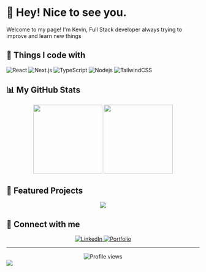 # 👋 Hey! Nice to see you.

Welcome to my page!
I'm Kevin, Full Stack developer always trying to improve and learn new things

## 🚀 Things I code with

![React](https://img.shields.io/badge/-React-45b8d8?style=flat-square&logo=react&logoColor=white)
![Next.js](https://img.shields.io/badge/-Next.js-000000?style=flat-square&logo=next.js&logoColor=white)
![TypeScript](https://img.shields.io/badge/-TypeScript-007ACC?style=flat-square&logo=typescript&logoColor=white)
![Nodejs](https://img.shields.io/badge/-Nodejs-43853d?style=flat-square&logo=Node.js&logoColor=white)
![TailwindCSS](https://img.shields.io/badge/-TailwindCSS-38B2AC?style=flat-square&logo=tailwind-css&logoColor=white)

## 📊 My GitHub Stats

<div align="center">
  <img height="180em" src="https://github-readme-stats.vercel.app/api?username=YOUR_GITHUB_USERNAME&show_icons=true&theme=tokyonight&include_all_commits=true&count_private=true"/>
  <img height="180em" src="https://github-readme-stats.vercel.app/api/top-langs/?username=YOUR_GITHUB_USERNAME&layout=compact&langs_count=7&theme=tokyonight"/>
</div>

## 🌟 Featured Projects

<div align="center">
  <a href="https://github.com/YOUR_GITHUB_USERNAME/YOUR_REPO_NAME">
    <img align="center" src="https://github-readme-stats.vercel.app/api/pin/?username=YOUR_GITHUB_USERNAME&repo=YOUR_REPO_NAME&theme=tokyonight" />
  </a>
</div>

## 🤝 Connect with me

<div align="center">
  <a href="https://linkedin.com/in/YOUR_LINKEDIN" target="_blank">
    <img src="https://img.shields.io/badge/LinkedIn-%230077B5.svg?&style=for-the-badge&logo=linkedin&logoColor=white" alt="LinkedIn">
  </a>
  <a href="https://YOUR_PORTFOLIO_URL" target="_blank">
    <img src="https://img.shields.io/badge/Portfolio-%23000000.svg?&style=for-the-badge&logo=microsoft&logoColor=white" alt="Portfolio">
  </a>
</div>

---

<div align="center">
  <img src="https://komarev.com/ghpvc/?username=YOUR_GITHUB_USERNAME&label=Profile%20views&color=0e75b6&style=flat" alt="Profile views" />
</div>

<!-- Activity graph -->
<img src="https://activity-graph.herokuapp.com/graph?username=YOUR_GITHUB_USERNAME&theme=github" />
